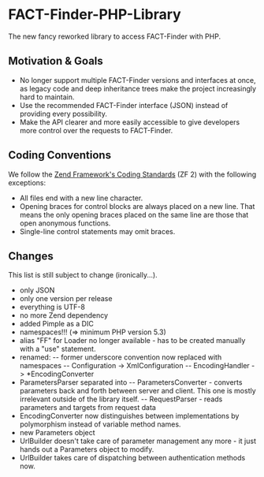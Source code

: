 FACT-Finder-PHP-Library
=======================

The new fancy reworked library to access FACT-Finder with PHP.

Motivation & Goals
------------------

- No longer support multiple FACT-Finder versions and interfaces at once, as
  legacy code and deep inheritance trees make the project increasingly hard to
  maintain.
- Use the recommended FACT-Finder interface (JSON) instead of providing every
  possibility.
- Make the API clearer and more easily accessible to give developers more
  control over the requests to FACT-Finder.

Coding Conventions
------------------

We follow the [Zend Framework's Coding Standards](http://framework.zend.com/wiki/display/ZFDEV2/Coding+Standards)
(ZF 2) with the following exceptions:

- All files end with a new line character.
- Opening braces for control blocks are always placed on a new line. That means
  the only opening braces placed on the same line are those that open anonymous
  functions.
- Single-line control statements may omit braces.

Changes
-------------

This list is still subject to change (ironically...).

- only JSON
- only one version per release
- everything is UTF-8
- no more Zend dependency
- added Pimple as a DIC
- namespaces!!! (=> minimum PHP version 5.3)
- alias "FF" for Loader no longer available - has to be created manually with a "use" statement.
- renamed:
-- former underscore convention now replaced with namespaces
-- Configuration -> XmlConfiguration
-- EncodingHandler -> *EncodingConverter
- ParametersParser separated into
-- ParametersConverter - converts parameters back and forth between server and client. This one is mostly irrelevant outside of the library itself.
-- RequestParser - reads parameters and targets from request data
- EncodingConverter now distinguishes between implementations by polymorphism instead of variable method names.
- new Parameters object
- UrlBuilder doesn't take care of parameter management any more - it just hands out a Parameters object to modify.
- UrlBuilder takes care of dispatching between authentication methods now.
